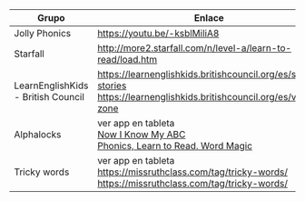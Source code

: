 | Grupo          | Enlace                                            |
| -------------- | ------------------------------------------------- |
| Jolly Phonics | https://youtu.be/-ksblMiliA8                                                |
|    Starfall            |   http://more2.starfall.com/n/level-a/learn-to-read/load.htm                                                |
|   LearnEnglishKids - British Council             |  https://learnenglishkids.britishcouncil.org/es/short-stories <br/>   https://learnenglishkids.britishcouncil.org/es/video-zone                                               |
|   Alphalocks             |  ver app en tableta <br/> [Now I Know My ABC](https://www.youtube.com/watch?v=d-nW0Qt1Gw0&list=PLSW2D61TnopRmgj4sl2XxejJ4_vl1YZyl) <br/> [Phonics, Learn to Read. Word Magic](https://www.youtube.com/watch?v=9Jq5isDWyMI&list=PLSW2D61TnopSpMozoTB4P9PbroyVHn110)                                                 |
| Tricky words   | ver app en tableta <br/> https://missruthclass.com/tag/tricky-words/ <br/>  https://missruthclass.com/tag/tricky-words/     |
